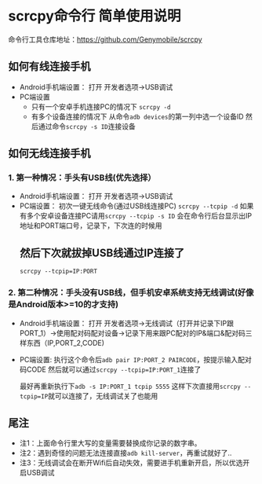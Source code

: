 # scrcpy命令行 简单使用说明
命令行工具仓库地址：https://github.com/Genymobile/scrcpy
## 如何有线连接手机
 - Android手机端设置：
   打开 开发者选项->USB调试
 - PC端设置
   - 只有一个安卓手机连接PC的情况下
    `scrcpy -d`
   - 有多个设备连接的情况下
     从命令`adb devices`的第一列中选一个设备ID
     然后通过命令`scrcpy -s ID`连接设备
   
## 如何无线连接手机
### 1. 第一种情况：手头有USB线(优先选择）
 - Android手机端设置：
   打开 开发者选项->USB调试
 - PC端设置：
   初次一键无线命令(通过USB线连接PC)
   `scrcpy --tcpip -d` 如果有多个安卓设备连接PC请用`scrcpy --tcpip -s ID`
   会在命令行后台显示出IP地址和PORT端口号，记录下，下次连的时候用
   ## 然后下次就拔掉USB线通过IP连接了
   `scrcpy --tcpip=IP:PORT`
### 2. 第二种情况：手头没有USB线，但手机安卓系统支持无线调试(好像是Android版本>=10的才支持)
 - Android手机端设置：
   打开 开发者选项->无线调试（打开并记录下IP跟PORT_1）->使用配对码配对设备->记录下用来跟PC配对的IP&端口&配对码三样东西（IP,PORT_2,CODE)
 - PC端设置:
   执行这个命令后`adb pair IP:PORT_2 PAIRCODE`，按提示输入配对码CODE
   然后就可以通过`scrcpy --tcpip=IP:PORT_1`连接了

   最好再重新执行下`adb -s IP:PORT_1 tcpip 5555`
   这样下次直接用`scrcpy --tcpip=IP`就可以连接了，无线调试关了也能用
## 尾注   
- 注1：上面命令行里大写的变量需要替换成你记录的数字串。
- 注2：遇到奇怪的问题无法连接直接`adb kill-server`，再重试就好了..
- 注3：无线调试会在断开Wifi后自动失效，需要进手机重新开启，所以优选开启USB调试
